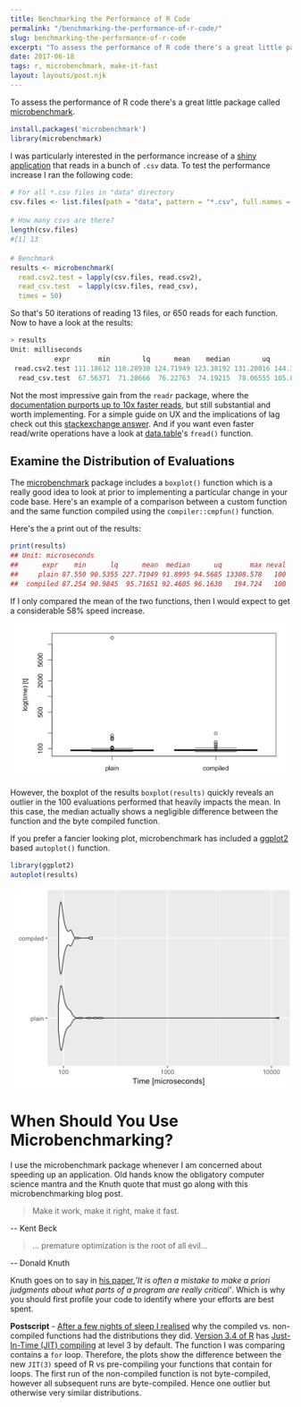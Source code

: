 ```yaml
---
title: Benchmarking the Performance of R Code
permalink: "/benchmarking-the-performance-of-r-code/"
slug: benchmarking-the-performance-of-r-code
excerpt: "To assess the performance of R code there's a great little package called microbenchmark. I was particularly interested in the performance increase of a shiny application"
date: 2017-06-18
tags: r, microbenchmark, make-it-fast
layout: layouts/post.njk
---
```


To assess the performance of R code there's a great little package called [microbenchmark](https://cran.r-project.org/web/packages/microbenchmark/index.html).

```r
install.packages('microbenchmark')
library(microbenchmark)
```

I was particularly interested in the performance increase of a [shiny application](https://shiny.rstudio.com/) that reads in a bunch of `.csv` data. To test the performance increase I ran the following code:

```r
# For all *.csv files in "data" directory
csv.files <- list.files(path = "data", pattern = "*.csv", full.names = TRUE)

# How many csvs are there?
length(csv.files)
#[1] 13

# Benchmark
results <- microbenchmark(
  read.csv2.test = lapply(csv.files, read.csv2),
  read_csv.test  = lapply(csv.files, read_csv),
  times = 50)
```

So that's 50 iterations of reading 13 files, or 650 reads for each function. Now to have a look at the results:

```r
> results
Unit: milliseconds
           expr       min        lq      mean    median        uq      max neval
 read.csv2.test 111.18612 118.28930 124.71949 123.38192 131.20016 144.3691    50
  read_csv.test  67.56371  71.28666  76.22763  74.19215  78.06555 105.8433    50
```

Not the most impressive gain from the `readr` package, where the [documentation purports up to 10x faster reads](https://cran.r-project.org/web/packages/readr/README.html), but still substantial and worth implementing. For a simple guide on UX and the implications of lag check out this [stackexchange answer](https://ux.stackexchange.com/a/3836/78865). And if you want even faster read/write operations have a look at [data.table](https://cran.r-project.org/web/packages/data.table/vignettes/datatable-intro.html)'s `fread()` function.

## Examine the Distribution of Evaluations

The [microbenchmark](https://cran.r-project.org/web/packages/microbenchmark/index.html) package includes a `boxplot()` function which is a really good idea to look at prior to implementing a particular change in your code base. Here's an example of a comparison between a custom function and the same function compiled using the `compiler::cmpfun()` function.

Here's the a print out of the results:

```r
print(results)
## Unit: microseconds
##      expr    min      lq      mean  median      uq       max neval
##     plain 87.550 90.5355 227.71949 91.8995 94.5685 13308.578   100
##  compiled 87.254 90.9845  95.71651 92.4605 96.1630   194.724   100
```

If I only compared the mean of the two functions, then I would expect to get a considerable 58% speed increase.

![Microbenchmark Boxplot](/content/images/2017/08/microbenchmark_compiled_function.png)

However, the boxplot of the results `boxplot(results)` quickly reveals an outlier in the 100 evaluations performed that heavily impacts the mean. In this case, the median actually shows a negligible difference between the function and the byte compiled function.

If you prefer a fancier looking plot, microbenchmark has included a [ggplot2](http://ggplot2.org/) based `autoplot()` function.

```r
library(ggplot2)
autoplot(results)
```

![Microbenchmark Autoplot](/content/images/2017/08/microbenchmark_autoplot.png)

# When Should You Use Microbenchmarking?

I use the microbenchmark package whenever I am concerned about speeding up an application. Old hands know the obligatory computer science mantra and the Knuth quote that must go along with this microbenchmarking blog post.

> Make it work, make it right, make it fast.

\-- Kent Beck

> ... premature optimization is the root of all evil...

\-- Donald Knuth

Knuth goes on to say in [his paper](http://web.archive.org/web/20130731202547/http://pplab.snu.ac.kr/courses/adv_pl05/papers/p261-knuth.pdf),_'It is often a mistake to make a priori judgments about what parts of a program are really critical'_. Which is why you should first profile your code to identify where your efforts are best spent.

**Postscript** - [After a few nights of sleep I realised](https://m.signalvnoise.com/cant-crack-that-programming-problem-go-to-sleep-or-take-a-walk-930c767e1119) why the compiled vs. non-compiled functions had the distributions they did. [Version 3.4 of R](https://stat.ethz.ch/pipermail/r-announce/2017/000612.html) has [Just-In-Time (JIT) compiling](https://en.wikipedia.org/wiki/Just-in-time_compilation) at level 3 by default. The function I was comparing contains a `for` loop. Therefore, the plots show the difference between the new `JIT(3)` speed of R vs pre-compiling your functions that contain for loops. The first run of the non-compiled function is not byte-compiled, however all subsequent runs are byte-compiled. Hence one outlier but otherwise very similar distributions.
